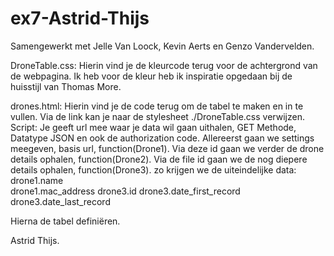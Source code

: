 # ex7-Astrid-Thijs
Samengewerkt met Jelle Van Loock, Kevin Aerts en Genzo Vandervelden.


DroneTable.css:
  Hierin vind je de kleurcode terug voor de achtergrond van de webpagina. 
  Ik heb voor de kleur heb ik inspiratie opgedaan bij de huisstijl van Thomas More.

drones.html:
  Hierin vind je de code terug om de tabel te maken en in te vullen.
  Via de link kan je naar de stylesheet ./DroneTable.css verwijzen. 
  Script:
    Je geeft url mee waar je data wil gaan uithalen, GET Methode, Datatype JSON en ook de authorization code.
    Allereerst gaan we settings meegeven, basis url, function(Drone1).
      Via deze id gaan we verder de drone details ophalen, function(Drone2).
        Via de file id gaan we de nog diepere details ophalen, function(Drone3).
    zo krijgen we de uiteindelijke data:
        drone1.name       
        drone1.mac_address
        drone3.id
        drone3.date_first_record
        drone3.date_last_record
   
   Hierna de tabel definiëren.




Astrid Thijs.
